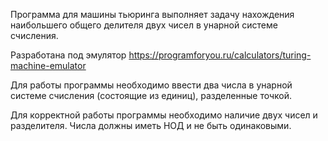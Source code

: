 Программа для машины тьюринга выполняет задачу нахождения наибольшего общего делителя двух чисел в унарной системе счисления.

Разработана под эмулятор https://programforyou.ru/calculators/turing-machine-emulator

Для работы программы необходимо ввести два числа в унарной системе счисления (состоящие из единиц), разделенные точкой.

Для корректной работы программы необходимо наличие двух чисел и разделителя. Числа должны иметь НОД и не быть одинаковыми.
